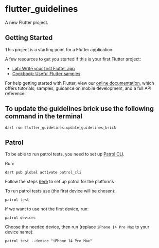 # flutter_guidelines

A new Flutter project.

## Getting Started

This project is a starting point for a Flutter application.

A few resources to get you started if this is your first Flutter project:

- [Lab: Write your first Flutter app](https://flutter.dev/docs/get-started/codelab)
- [Cookbook: Useful Flutter samples](https://flutter.dev/docs/cookbook)

For help getting started with Flutter, view our
[online documentation](https://flutter.dev/docs), which offers tutorials,
samples, guidance on mobile development, and a full API reference.

## To update the guidelines brick use the following command in the terminal

```
dart run flutter_guidelines:update_guidelines_brick

```

## Patrol

To be able to run patrol tests, you need to set up [Patrol CLI]('https://pub.dev/packages/patrol_cli').

Run:
```
dart pub global activate patrol_cli
```

Follow the steps [here]('https://patrol.leancode.co/getting-started') to set up patrol for the platforms


To run patrol tests use (the first device will be chosen):
```
patrol test
```

If we want to use not the first device, run:
```
patrol devices
```

Choose the needed device, then run (replace `iPhone 14 Pro Max` to your device name):
```
patrol test --device "iPhone 14 Pro Max"
```
